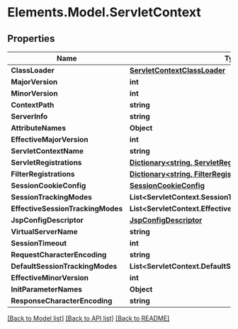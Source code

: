 # Elements.Model.ServletContext

## Properties

Name | Type | Description | Notes
------------ | ------------- | ------------- | -------------
**ClassLoader** | [**ServletContextClassLoader**](ServletContextClassLoader.md) |  | [optional] 
**MajorVersion** | **int** |  | [optional] 
**MinorVersion** | **int** |  | [optional] 
**ContextPath** | **string** |  | [optional] 
**ServerInfo** | **string** |  | [optional] 
**AttributeNames** | **Object** |  | [optional] 
**EffectiveMajorVersion** | **int** |  | [optional] 
**ServletContextName** | **string** |  | [optional] 
**ServletRegistrations** | [**Dictionary&lt;string, ServletRegistration&gt;**](ServletRegistration.md) |  | [optional] 
**FilterRegistrations** | [**Dictionary&lt;string, FilterRegistration&gt;**](FilterRegistration.md) |  | [optional] 
**SessionCookieConfig** | [**SessionCookieConfig**](SessionCookieConfig.md) |  | [optional] 
**SessionTrackingModes** | **List&lt;ServletContext.SessionTrackingModesEnum&gt;** |  | [optional] 
**EffectiveSessionTrackingModes** | **List&lt;ServletContext.EffectiveSessionTrackingModesEnum&gt;** |  | [optional] 
**JspConfigDescriptor** | [**JspConfigDescriptor**](JspConfigDescriptor.md) |  | [optional] 
**VirtualServerName** | **string** |  | [optional] 
**SessionTimeout** | **int** |  | [optional] 
**RequestCharacterEncoding** | **string** |  | [optional] 
**DefaultSessionTrackingModes** | **List&lt;ServletContext.DefaultSessionTrackingModesEnum&gt;** |  | [optional] 
**EffectiveMinorVersion** | **int** |  | [optional] 
**InitParameterNames** | **Object** |  | [optional] 
**ResponseCharacterEncoding** | **string** |  | [optional] 

[[Back to Model list]](../README.md#documentation-for-models) [[Back to API list]](../README.md#documentation-for-api-endpoints) [[Back to README]](../README.md)

